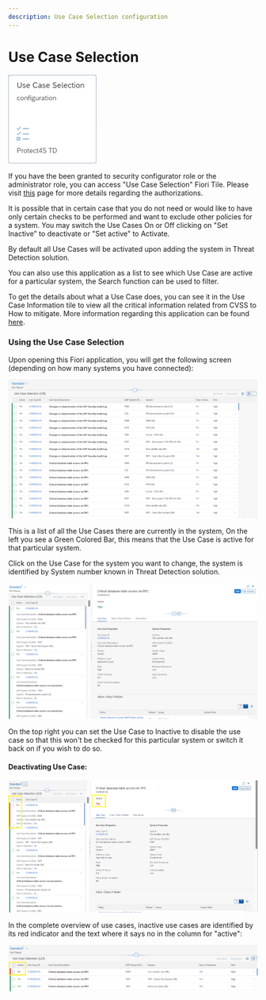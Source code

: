 ```yaml
---
description: Use Case Selection configuration
---
```


# Use Case Selection

![Use case Selection Configuration Fiori Application](<../.gitbook/assets/image (63) (1) (1) (1).png>)

If you have the been granted to security configurator role or the administrator role, you can access "Use Case Selection" Fiori Tile. Please visit [this](systems-in-threat-detection/system-configuration-fiori-application/users-and-authorizations/authorizations.md) page for more details regarding the authorizations.

It is possible that in certain case that you do not need or would like to have only certain checks to be performed and want to exclude other policies for a system. You may switch the Use Cases On or Off clicking on "Set Inactive" to deactivate or "Set active" to Activate.

By default all Use Cases will be activated upon adding the system in Threat Detection solution.

You can also use this application as a list to see which Use Case are active for a particular system, the Search function can be used to filter.

To get the details about what a Use Case does, you can see it in the Use Case Information tile to view all the critical information related from CVSS to How to mitigate. More information regarding this application can be found [here](../support/use-case-information.md).

### Using the Use Case Selection

Upon opening this Fiori application, you will get the following screen (depending on how many systems you have connected):

![Use Case Selection overview](<../.gitbook/assets/image (76).png>)

This is a list of all the Use Cases there are currently in the system, On the left you see a Green Colored Bar, this means that the Use Case is active for that particular system.

Click on the Use Case for the system you want to change, the system is identified by System number known in Threat Detection solution.

![Use Case settings](<../.gitbook/assets/image (61) (1) (1).png>)

On the top right you can set the Use Case to Inactive to disable the use case so that this won't be checked for this particular system or switch it back on if you wish to do so.

#### Deactivating Use Case:

![Use case deactivated.](<../.gitbook/assets/image (55).png>)

In the complete overview of use cases, inactive use cases are identified by its red indicator and the text where it says no in the column for "active":

![Overview mixed use case status](<../.gitbook/assets/image (23).png>)
